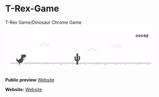 # T-Rex-Game
T-Rex Game/Dinosaur Chrome Game
![chrome offline game cast](assets/T-Rex.gif)


**Public preview**
[Website](https://www.zenitsu.xyz/t-rex)

**Website:**
[Website](https://www.asjadowo.xyz/)
